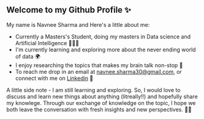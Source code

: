 ## Welcome to my Github Profile ✨
My name is Navnee Sharma and Here's a little about me:

- Currently a Masters's Student, doing my masters in Data science and Artificial Intelligence 👩🏼‍💻
- I'm currently learning and exploring more about the never ending world of data 🌍
- I enjoy researching the topics that makes my brain talk non-stop 🧠
- To reach me drop in an email at navnee.sharma30@gmail.com, or connect with me on [Linkedin](https://www.linkedin.com/in/navneesharma/) 👥


A little side note - I am still learning and exploring. So, I would love to discuss and learn new things about anything (litreally!!) and hopefully share my knowlege. Through our exchange of knowledge on the topic, I hope we both leave the conversation with fresh insights and new perspectives. 💃🏻


